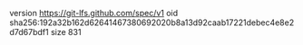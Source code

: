 version https://git-lfs.github.com/spec/v1
oid sha256:192a32b162d62641467380692020b8a13d92caab17221debec4e8e2d7d67bdf1
size 831
